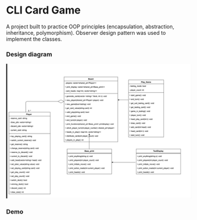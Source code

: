 # CLI Card Game
A project built to practice OOP principles (encapsulation, abstraction, inheritance, polymorphism). Observer design pattern was used to implement the classes.

### Design diagram
![image](design.png)

### Demo
